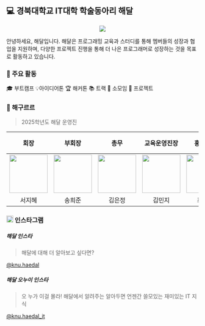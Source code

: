 ## 💻 경북대학교 IT대학 학술동아리 해달
<p align="center"><img src="https://velog.velcdn.com/images/ppocchi/post/32705e61-d376-4af9-886f-c1ee587fb0a6/image.png"></p>
안녕하세요, 해달입니다. 해달은 프로그래밍 교육과 스터디를 통해 멤버들의 성장과 협업을 지원하며, 다양한 프로젝트 진행을 통해 더 나은 프로그래머로 성장하는 것을 목표로 활동하고 있습니다.

### 🚀 주요 활동
🎓 부트캠프 💡아이디어톤 🏆 해커톤 📚 트랙 🔎 소모임 🏁 프로젝트

### 👑 해구르르
> 2025학년도 해달 운영진

| 회장 | 부회장 | 총무 | 교육운영진장 | 홍보부장 | 트랙조직위원장 | 기술관리부장 |
| :-----: | :-----: | :-----: | :-----: | :-----: | :-----: | :-----: |
|[<img src="https://github.com/swisdom784.png" width="100px">](https://github.com/swisdom784) | [<img src="https://github.com/thdgmlwns1.png" width="100px">](https://github.com/thdgmlwns1) |[<img src="https://github.com/ezzkimm.png" width="100px">](https://github.com/ezzkimm) |[<img src="https://github.com/churaly.png" width="100px">](https://github.com/churaly) |[<img src="https://github.com/pigmal24.png" width="100px">](https://github.com/pigmal24) |[<img src="https://github.com/ysh020702.png" width="100px">](https://github.com/ysh020702)| [<img src="https://github.com/rnjs5540.png" width="100px">](https://github.com/rnjs5540)| 
| 서지혜 | 송희준 | 김은정 | 김민지 | 최연우 | 양승환 | 권용민 |

### <img src="https://velog.velcdn.com/images/ppocchi/post/e586ae51-9913-42e3-b0c3-f27aea691009/image.png" width="18px"> 인스타그램
##### 해달 인스타
> 해달에 대해 더 알아보고 싶다면?

[@knu.haedal](https://www.instagram.com/knu.haedal/)

##### 해달 오누이 인스타
> 오 누가 이걸 몰라! 해달에서 알려주는 알아두면 언젠간 쓸모있는 재미있는 IT 지식

[@knu.haedal_it](https://www.instagram.com/knu.haedal_it/)
